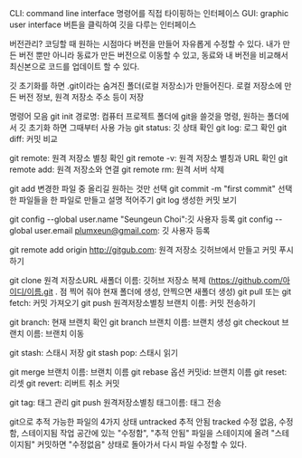 CLI: command line interface 명령어를 직접 타이핑하는 인터페이스
GUI: graphic user interface 버튼을 클릭하여 깃을 다루는 인터페이스

버전관리?
코딩할 때 원하는 시점마다 버전을 만들어 자유롭게 수정할 수 있다.
내가 만든 버전 뿐만 아니라 동료가 만든 버전으로 이동할 수 있고, 동료와 내 버전을 비교해서 최신본으로 코드를 업데이트 할 수 있다.

깃 초기화를 하면 .git이라는 숨겨진 폴더(로컬 저장소)가 만들어진다. 로컬 저장소에 만든 버전 정보, 원격 저장소 주소 등이 저장

명령어 모음
git init 경로명: 컴퓨터 프로젝트 폴더에 git을 쓸것을 명령, 원하는 폴더에서 깃 초기화 하면 그때부터 사용 가능
git status: 깃 상태 확인
git log: 로그 확인
git diff: 커밋 비교

git remote: 원격 저장소 별칭 확인
git remote -v: 원격 저장소 별칭과 URL 확인
git remote add: 원격 저장소와 연결
git remote rm: 원격 서버 삭제

git add 변경한 파일 중 올리길 원하는 것만 선택
git commit -m "first commit" 선택한 파일들을 한 파일로 만들고 설명 적어주기
git log 생성한 커밋 보기

git config --global user.name "Seungeun Choi":깃 사용자 등록
git config --global user.email plumxeun@gmail.com: 깃 사용자 등록

git remote add origin http://gitgub.com: 원격 저장소 깃허브에서 만들고 커밋 푸시하기

git clone 원격 저장소URL 새폴더 이름: 깃허브 저장소 복제 (https://github.com/아이디/이름.git . 점 찍어 줘야 현재 폴더에 생성, 안찍으면 새폴더 생성)
git pull 또는 git fetch: 커밋 가져오기
git push 원격저장소별칭 브랜치 이름: 커밋 전송하기

git branch: 현재 브랜치 확인
git branch 브랜치 이름: 브랜치 생성
git checkout 브랜치 이름: 브랜치 이동

git stash: 스태시 저장
git stash pop: 스태시 읽기

git merge 브랜치 이름: 브랜치 이름
git rebase 옵션 커밋id: 브랜치 이름
git reset: 리셋
git revert: 리버트 취소 커밋

git tag: 태그 관리
git push 원격저장소별칭 태그이름: 태그 전송

git으로 추적 가능한 파일의 4가지 상태
untracked 추적 안됨
tracked 수정 없음, 수정함, 스테이지됨
작업 공간에 있는 "수정함", "추적 안됨" 파일을 스테이지에 올려 "스테이지됨"
커밋하면 "수정없음" 상태로 돌아가서 다시 파일 수정할 수 있다.

